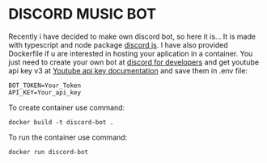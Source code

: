 # DISCORD MUSIC BOT

Recently i have decided to make own discord bot, so here it is...
It is made with typescript and node package [discord js](https://discord.js.org/#/).
I have also provided Dockerfile if u are interested in hosting your aplication in a container.
You just need to create your own bot at [discord for developers](https://discord.com/developers/docs/intro) and get youtube api key v3 at [Youtube api key documentation](https://developers.google.com/youtube/v3/getting-started) and save them in .env file:

```
BOT_TOKEN=Your_Token
API_KEY=Your_api_key
```

To create container use command: <br>
```
docker build -t discord-bot .
```

To run the container use command: <br>
```
docker run discord-bot
```
